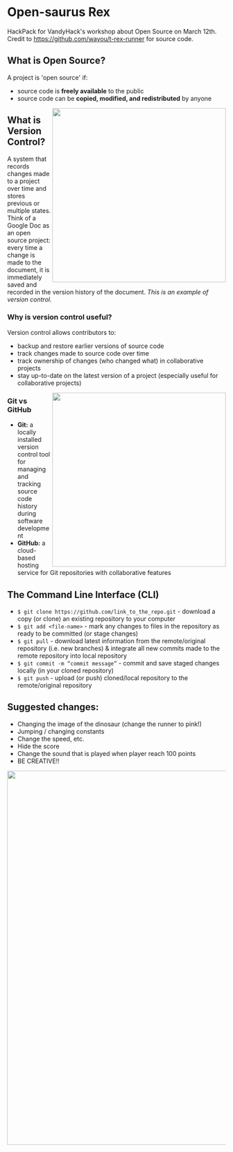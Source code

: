 # Open-saurus Rex
HackPack for VandyHack's workshop about Open Source on March 12th.
Credit to https://github.com/wayou/t-rex-runner for source code.

## What is Open Source?
A project is 'open source' if:
* source code is **freely available** to the public
* source code can be **copied, modified, and redistributed** by anyone
<img src="http://gifimgs.com/res/0220/5e5774f901f95527025236.gif" width="400" align="right"/>

## What is Version Control?
A system that records changes made to a project over time and stores previous or multiple states.
Think of a Google Doc as an open source project: every time a change is made to the document, it is immediately saved and recorded in the version history of the document. *This is an example of version control.*

### Why is version control useful?
Version control allows contributors to:
* backup and restore earlier versions of source code
* track changes made to source code over time
* track ownership of changes (who changed what) in collaborative projects
* stay up-to-date on the latest version of a project (especially useful for collaborative projects)
<img src="https://www.linode.com/docs/development/version-control/how-to-install-git-and-clone-a-github-repository/git-github-workflow-1000w.png" width="400" align="right"/>

### Git vs GitHub
* __Git:__ a locally installed version control tool for managing and tracking source code history during software development
* __GitHub:__ a cloud-based hosting service for Git repositories with collaborative features

## The Command Line Interface (CLI)
* `$ git clone https://github.com/link_to_the_repo.git` - download a copy (or clone) an existing repository to your computer
* `$ git add <file-name>` - mark any changes to files in the repository as ready to be committed (or stage changes)
* `$ git pull` - download latest information from the remote/original repository (i.e. new branches) & integrate all new commits made to the remote repository into local repository
* `$ git commit -m “commit message”` - commit and save staged changes locally (in your cloned repository)
* `$ git push` - upload (or push) cloned/local repository to the remote/original repository

## Suggested changes:
* Changing the image of the dinosaur (change the runner to pink!)
* Jumping / changing constants
* Change the speed, etc.
* Hide the score
* Change the sound that is played when player reach 100 points
* BE CREATIVE!!
<img src="https://github.com/wayou/t-rex-runner/raw/gh-pages/assets/screenshot.gif" width="860" align="center"/>
